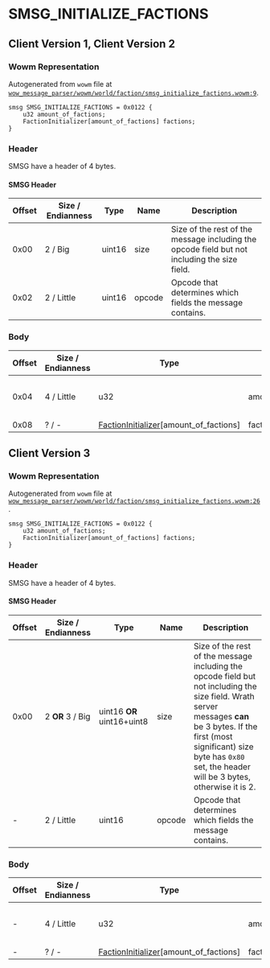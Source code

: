 # SMSG_INITIALIZE_FACTIONS

## Client Version 1, Client Version 2

### Wowm Representation

Autogenerated from `wowm` file at [`wow_message_parser/wowm/world/faction/smsg_initialize_factions.wowm:9`](https://github.com/gtker/wow_messages/tree/main/wow_message_parser/wowm/world/faction/smsg_initialize_factions.wowm#L9).
```rust,ignore
smsg SMSG_INITIALIZE_FACTIONS = 0x0122 {
    u32 amount_of_factions;
    FactionInitializer[amount_of_factions] factions;
}
```
### Header

SMSG have a header of 4 bytes.

#### SMSG Header

| Offset | Size / Endianness | Type   | Name   | Description |
| ------ | ----------------- | ------ | ------ | ----------- |
| 0x00   | 2 / Big           | uint16 | size   | Size of the rest of the message including the opcode field but not including the size field.|
| 0x02   | 2 / Little        | uint16 | opcode | Opcode that determines which fields the message contains.|

### Body

| Offset | Size / Endianness | Type | Name | Comment |
| ------ | ----------------- | ---- | ---- | ------- |
| 0x04 | 4 / Little | u32 | amount_of_factions | vmangos/cmangos/mangoszero: sets to 0x00000040 (64)<br/>mangostwo (wrath) sets this to 0x00000080 (128) |
| 0x08 | ? / - | [FactionInitializer](factioninitializer.md)[amount_of_factions] | factions |  |

## Client Version 3

### Wowm Representation

Autogenerated from `wowm` file at [`wow_message_parser/wowm/world/faction/smsg_initialize_factions.wowm:26`](https://github.com/gtker/wow_messages/tree/main/wow_message_parser/wowm/world/faction/smsg_initialize_factions.wowm#L26).
```rust,ignore
smsg SMSG_INITIALIZE_FACTIONS = 0x0122 {
    u32 amount_of_factions;
    FactionInitializer[amount_of_factions] factions;
}
```
### Header

SMSG have a header of 4 bytes.

#### SMSG Header

| Offset | Size / Endianness | Type   | Name   | Description |
| ------ | ----------------- | ------ | ------ | ----------- |
| 0x00   | 2 **OR** 3 / Big           | uint16 **OR** uint16+uint8 | size | Size of the rest of the message including the opcode field but not including the size field. Wrath server messages **can** be 3 bytes. If the first (most significant) size byte has `0x80` set, the header will be 3 bytes, otherwise it is 2.|
| -      | 2 / Little| uint16 | opcode | Opcode that determines which fields the message contains. |

### Body

| Offset | Size / Endianness | Type | Name | Comment |
| ------ | ----------------- | ---- | ---- | ------- |
| - | 4 / Little | u32 | amount_of_factions | vmangos/cmangos/mangoszero: sets to 0x00000040 (64)<br/>mangostwo (wrath) sets this to 0x00000080 (128) |
| - | ? / - | [FactionInitializer](factioninitializer.md)[amount_of_factions] | factions |  |

